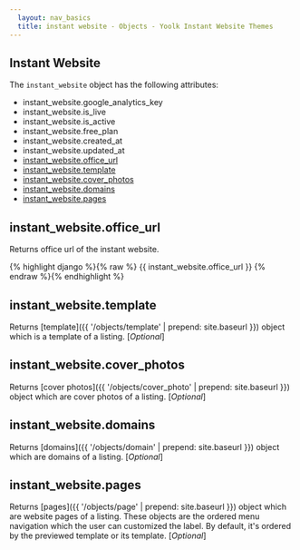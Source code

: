 ```yaml
---
  layout: nav_basics
  title: instant website - Objects - Yoolk Instant Website Themes
---
```


<h2 class="section-title">Instant Website</h2>

The <code>instant_website</code> object has the following attributes:

<div class="panel">
  <div class="panel-body">
    <ul>
      <li>
        instant_website.google_analytics_key
      </li>
      <li>
        instant_website.is_live
      </li>
      <li>
        instant_website.is_active
      </li>
      <li>
        instant_website.free_plan
      </li>
      <li>
        instant_website.created_at
      </li>
      <li>
        instant_website.updated_at
      </li>
      <li>
        <a href="#office_url">instant_website.office_url</a>
      </li>
      <li>
        <a href="#template">instant_website.template</a>
      </li>
      <li>
        <a href="#cover_photos">instant_website.cover_photos</a>
      </li>
      <li>
        <a href="#domains">instant_website.domains</a>
      </li>
      <li>
        <a href="#pages">instant_website.pages</a>
      </li>
    </ul>
  </div>
</div>

<h2 class="tags" id="office_url">instant_website.office_url</h2>

Returns office url of the instant website.

<div class="panel">
  <div class="panel-body">
{% highlight django %}{% raw %}
{{ instant_website.office_url }}
{% endraw %}{% endhighlight %}
  </div>
</div>

<h2 class="tags" id="template">instant_website.template</h2>

Returns [template]({{ '/objects/template' | prepend: site.baseurl }}) object which is a template of a listing. [*Optional*]

<h2 class="tags" id="cover_photos">instant_website.cover_photos</h2>

Returns [cover photos]({{ '/objects/cover_photo' | prepend: site.baseurl }}) object which are cover photos of a listing. [*Optional*]

<h2 class="tags" id="domains">instant_website.domains</h2>

Returns [domains]({{ '/objects/domain' | prepend: site.baseurl }}) object which are domains of a listing. [*Optional*]

<h2 class="tags" id="pages">instant_website.pages</h2>

Returns [pages]({{ '/objects/page' | prepend: site.baseurl }}) object which are website pages of a listing. These objects are the ordered menu navigation which the user can customized the label. By default, it's ordered by the previewed template or its template. [*Optional*]